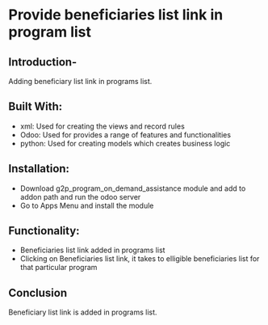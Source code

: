 # Provide beneficiaries list link in program list

## Introduction-

Adding beneficiary list link in programs list.

## Built With:
- xml: Used for creating the views and record rules
- Odoo: Used for provides a range of features and functionalities
- python: Used for creating models which creates business logic

## Installation:
- Download g2p_program_on_demand_assistance module and add to addon path and run the odoo server
- Go to Apps Menu and install the module

## Functionality:
- Beneficiaries list link added in programs list
- Clicking on Beneficiaries list link, it takes to elligible beneficiaries list for that particular program
## Conclusion

Beneficiary list link is added in programs list.